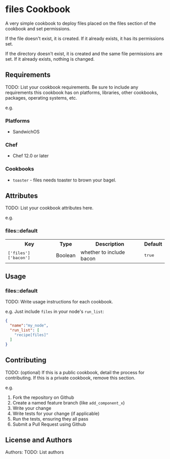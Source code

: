 # files Cookbook

A very simple cookbook to deploy files placed on the files section of the cookbook and set permissions.

If the file doesn't exist, it is created. If it already exists, it has its permissions set.

If the directory doesn't exist, it is created and the same file permissions are set. If it already exists, nothing is changed.

## Requirements

TODO: List your cookbook requirements. Be sure to include any requirements this cookbook has on platforms, libraries, other cookbooks, packages, operating systems, etc.

e.g.
### Platforms

- SandwichOS

### Chef

- Chef 12.0 or later

### Cookbooks

- `toaster` - files needs toaster to brown your bagel.

## Attributes

TODO: List your cookbook attributes here.

e.g.
### files::default

<table>
  <tr>
    <th>Key</th>
    <th>Type</th>
    <th>Description</th>
    <th>Default</th>
  </tr>
  <tr>
    <td><tt>['files']['bacon']</tt></td>
    <td>Boolean</td>
    <td>whether to include bacon</td>
    <td><tt>true</tt></td>
  </tr>
</table>

## Usage

### files::default

TODO: Write usage instructions for each cookbook.

e.g.
Just include `files` in your node's `run_list`:

```json
{
  "name":"my_node",
  "run_list": [
    "recipe[files]"
  ]
}
```

## Contributing

TODO: (optional) If this is a public cookbook, detail the process for contributing. If this is a private cookbook, remove this section.

e.g.
1. Fork the repository on Github
2. Create a named feature branch (like `add_component_x`)
3. Write your change
4. Write tests for your change (if applicable)
5. Run the tests, ensuring they all pass
6. Submit a Pull Request using Github

## License and Authors

Authors: TODO: List authors
